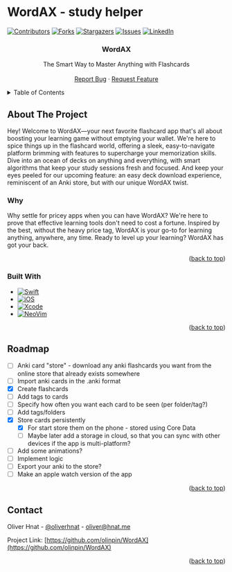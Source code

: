 # WordAX - study helper

[![Contributors][contributors-shield]][contributors-url]
[![Forks][forks-shield]][forks-url]
[![Stargazers][stars-shield]][stars-url]
[![Issues][issues-shield]][issues-url]
[![LinkedIn][linkedin-shield]][linkedin-url]

<h3 align="center">WordAX</h3>

  <p align="center">
    The Smart Way to Master Anything with Flashcards
    <br />
    <br />
    <a href="https://github.com/olinpin/WordAX/issues/new?labels=bug&template=bug-report---.md">Report Bug</a>
    ·
    <a href="https://github.com/olinpin/WordAX/issues/new?labels=enhancement&template=feature-request---.md">Request Feature</a>
  </p>
</div>


<!-- TABLE OF CONTENTS -->
<details>
  <summary>Table of Contents</summary>
  <ol>
    <li>
      <a href="#about-the-project">About The Project</a>
      <ul>
        <li><a href="#built-with">Built With</a></li>
      </ul>
    </li>
    <li><a href="#roadmap">Roadmap</a></li>
    <li><a href="#contact">Contact</a></li>
  </ol>
</details>

## About The Project
Hey! Welcome to WordAX—your next favorite flashcard app that's all about boosting your learning game without emptying your wallet. We're here to spice things up in the flashcard world, offering a sleek, easy-to-navigate platform brimming with features to supercharge your memorization skills. Dive into an ocean of decks on anything and everything, with smart algorithms that keep your study sessions fresh and focused. And keep your eyes peeled for our upcoming feature: an easy deck download experience, reminiscent of an Anki store, but with our unique WordAX twist.

### Why
Why settle for pricey apps when you can have WordAX? We're here to prove that effective learning tools don't need to cost a fortune. Inspired by the best, without the heavy price tag, WordAX is your go-to for learning anything, anywhere, any time. Ready to level up your learning? WordAX has got your back.



<p align="right">(<a href="#readme-top">back to top</a>)</p>


### Built With
* [![Swift][Swift]][Swift-url]
* [![iOS][iOS]][iOS-url]
* [![Xcode][Xcode]][Xcode-url]
* [![NeoVim][NeoVim]][NeoVim-url]

<p align="right">(<a href="#readme-top">back to top</a>)</p>


## Roadmap
- [ ] Anki card "store" - download any anki flashcards you want from the online store that already exists somewhere
- [ ] Import anki cards in the .anki format
- [x] Create flashcards
- [ ] Add tags to cards
- [ ] Specify how often you want each card to be seen (per folder/tag?)
- [ ] Add tags/folders
- [x] Store cards persistently
	- [x] For start store them on the phone - stored using Core Data
	- [ ] Maybe later add a storage in cloud, so that you can sync with other devices if the app is multi-platform?
- [ ] Add some animations?
- [ ] Implement logic
- [ ] Export your anki to the store?
- [ ] Make an apple watch version of the app

<p align="right">(<a href="#readme-top">back to top</a>)</p>


## Contact

Oliver Hnat - [@oliverhnat](https://twitter.com/oliverhnat) - oliver@hnat.me

Project Link: [https://github.com/olinpin/WordAX](https://github.com/olinpin/WordAX)

<p align="right">(<a href="#readme-top">back to top</a>)</p>

<!-- MARKDOWN LINKS -->
[contributors-shield]: https://img.shields.io/github/contributors/olinpin/WordAX.svg?style=for-the-badge
[contributors-url]: https://github.com/olinpin/WordAX/graphs/contributors
[forks-shield]: https://img.shields.io/github/forks/olinpin/WordAX.svg?style=for-the-badge
[forks-url]: https://github.com/olinpin/WordAX/network/members
[stars-shield]: https://img.shields.io/github/stars/olinpin/WordAX.svg?style=for-the-badge
[stars-url]: https://github.com/olinpin/WordAX/stargazers
[issues-shield]: https://img.shields.io/github/issues/olinpin/WordAX.svg?style=for-the-badge
[issues-url]: https://github.com/olinpin/WordAX/issues
[linkedin-shield]: https://img.shields.io/badge/-LinkedIn-black.svg?style=for-the-badge&logo=linkedin&colorB=555
[linkedin-url]: https://linkedin.com/in/oliver-hnat-71ab9a1b3/
[Swift]: https://img.shields.io/badge/swift-F54A2A?style=for-the-badge&logo=swift&logoColor=white
[Swift-url]: https://www.swift.org/
[iOS]: https://img.shields.io/badge/iOS-000000?style=for-the-badge&logo=ios&logoColor=white
[iOS-url]: https://www.apple.com/ios
[xCode]: https://img.shields.io/badge/Xcode-007ACC?style=for-the-badge&logo=Xcode&logoColor=white
[xCode-url]: https://developer.apple.com/xcode/
[NeoVim]: https://img.shields.io/badge/NeoVim-%2357A143.svg?&style=for-the-badge&logo=neovim&logoColor=white
[NeoVim-url]: https://neovim.io/
